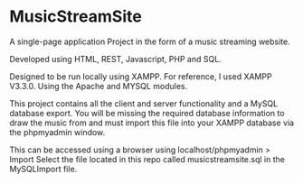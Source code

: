 # MusicStreamSite
A single-page application Project in the form of a music streaming website.

Developed using HTML, REST, Javascript, PHP and SQL.

Designed to be run locally using XAMPP. 
For reference, I used XAMPP V3.3.0. Using the Apache and MYSQL modules.


This project contains all the client and server functionality and a MySQL database export. 
You will be missing the required database information to draw the music from and must import this file into your XAMPP database via the phpmyadmin window.

This can be accessed using a browser using localhost/phpmyadmin > Import
Select the file located in this repo called musicstreamsite.sql in the MySQLImport file.
